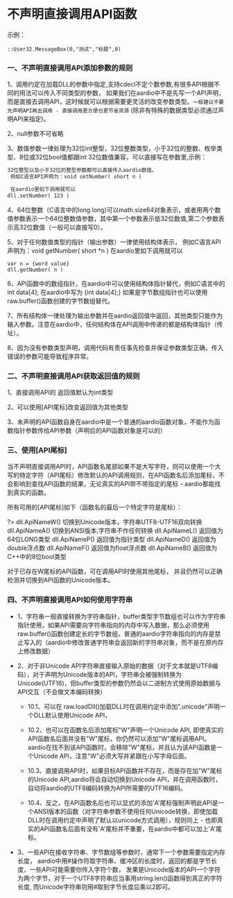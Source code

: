 # 不声明直接调用API函数


 示例：

``` aau
::User32.MessageBox(0,"测试","标题",0)
```




### 一、不声明直接调用API添加参数的规则


1、调用约定在加载DLL的参数中指定,支持cdecl不定个数参数,有很多API根据不同的用法可以传入不同类型的参数，
如果我们在aardio中不是先写一个API声明，而是直接去调用API，这时候就可以根据需要更灵活的改变参数类型。`一般建议不要先声明API再去调用 - 直接调用更方便也更节省资源` (除非有特殊的数据类型必须通过声明API来指定)。


2、null参数不可省略


3、数值参数一律处理为32位int整型，32位整数类型，小于32位的整数、枚举类型、8位或32位bool值都跟int 32位数值兼容，可以直接写在参数里,示例：

``` txt
32位整型以及小于32位的整型参数都可以直接传入aardio数值。
 例如C语言API声明为：void setNumber( short n )

 在aardio里如下调用就可以
dll.setNumber( 123 )
```


4、64位整数（C语言中的long long)可以math.size64对象表示，或者用两个数值参数表示一个64位整数值参数，其中第一个参数表示低32位数值,第二个参数表示高32位数值（一般可以直接写0）。


5、对于任何数值类型的指针（输出参数）一律使用结构体表示，
 例如C语言API声明为：void getNumber( short *n ) 在aardio里如下调用就可以

``` aau
var n = {word value}
dll.getNumber( n )
```

6、API函数中的数组指针，在aardio中可以使用结构体指针替代，例如C语言中的  int data[4]; 在aardio中写为 {int data[4];} 如果是字节数组指针也可以使用raw.buffer()函数创建的字节数组替代。


7、所有结构体一律处理为输出参数并在aardio返回值中返回，其他类型只能作为输入参数。注意在aardio中，任何结构体在API调用中传递的都是结构体指针（传址）。


8、因为没有参数类型声明，调用代码有责任事先检查并保证参数类型正确，传入错误的参数可能导致程序异常。



### 二、不声明直接调用API获取返回值的规则


1、直接调用API的 返回值默认为int类型


2、可以使用[API尾标]改变返回值为其他类型


3、未声明的API函数自身在aardio中是一个普通的aardio函数对象，不能作为函数指针参数传给API参数（声明后的API函数对象是可以的）



### 三、使用[API尾标]

 当不声明直接调用API时，API函数名尾部如果不是大写字符，则可以使用一个大写的特定字符（API尾标）修改默认的API调用规则，在API函数名后添加尾标，不会影响到查找API函数的结果，无论真实的API带不带指定的尾标 - aardio都能找到真实的函数。

所有可用的[API尾标]如下（函数名的最后一个特定字符是尾标）：

?> dll.ApiNameW() 切换到Unicode版本，字符串UTF8-UTF16双向转换
dll.ApiNameA() 切换到ANSI版本,字符串不作任何转换
dll.ApiNameL() 返回值为64位LONG类型
dll.ApiNameP() 返回值为指针类型
dll.ApiNameD() 返回值为double浮点数
dll.ApiNameF() 返回值为float浮点数
dll.ApiNameB() 返回值为C++中的8位bool类型

 对于已存在W尾标的API函数，可在调用API时使用其他尾标，
 并且仍然可以正确检测并切换到API函数的Unicode版本。



### 四、不声明直接调用API如何使用字符串


* 1、字符串一般直接转换为字符串指针，buffer类型字节数组也可以作为字符串指针使用，如果API需要向字符串指向的内存中写入数据，那么必须使用raw.buffer()函数创建定长的字节数组。普通的aardio字符串指向的内存是禁止写入的（aardio中修改普通字符串会返回新的字符串对象，而不是在原内存上修改数据）


* 2、对于非Unicode API字符串直接输入原始的数据（对于文本就是UTF8编码），对于声明为Unicode版本的API，字符串会被强制转换为Unicode(UTF16)，但buffer类型的参数仍然会以二进制方式使用原始数据与API交互（不会做文本编码转换）

  * 10.1、可以在 raw.loadDll()加载DLL时在调用约定中添加",unicode"声明一个DLL默认使用Unicode API，

  * 10.2、也可以在函数名后添加尾标"W"声明一个Unicode API, 即使真实的API函数名后面并没有"W"尾标，你仍然可以添加"W"尾标调用API。aardio在找不到该API函数时，会移除"W"尾标，并且认为该API函数是一个Unicode API，注意"W"必须大写并紧跟在小写字母后面。

  * 10.3、直接调用API时，如果目标API函数并不存在，而是存在加"W"尾标的Unicode API,aardio将会自动切换到Unicode API，并在调用函数时，自动将aardio的UTF8编码转换为API所需要的UTF16编码。

  * 10.4、反之，在API函数名后也可以显式的添加'A'尾标强制声明此API是一个ANSI版本的函数（对字符串参数不使用任何Unicode转换，即使加载DLL时在调用约定中声明了默认以unicode方式调用），规则同上 - 也即真实的API函数名后面有没有'A'尾标并不重要，在aardio中都可以加上'A'尾标。


* 3、一些API在接收字符串、字节数组等参数时，通常下一个参数需要指定内存长度，
aardio中用#操作符取字符串、缓冲区的长度时，返回的都是字节长度，一些API可能需要你传入字符个数，
发果是Unicode版本的API一个字符为两个字节，对于一个UTF8字符串应当事用string.len()函数得到真正的字符长度,
而Unicode字符串则用#取到字节长度后乘以2即可。
